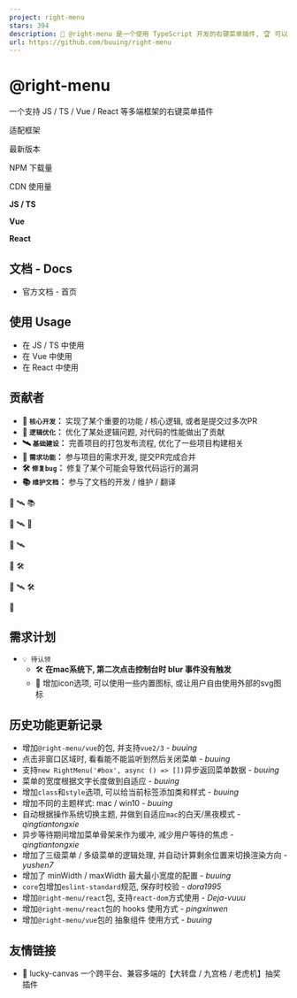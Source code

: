 ```yaml
---
project: right-menu
stars: 394
description: 📜 @right-menu 是一个使用 TypeScript 开发的右键菜单插件, 🏆 可以在 JS / TS / Vue / React 等多端框架使用, 🦄 支持多级菜单 / 异步渲染 / 骨架Loading / 自适应主题 / mac黑夜模式
url: https://github.com/buuing/right-menu
---
```


@right-menu
===========

一个支持 JS / TS / Vue / React 等多端框架的右键菜单插件

适配框架

最新版本

NPM 下载量

CDN 使用量

**JS / TS**

**Vue**

**React**

  

文档 - Docs
---------

-   官方文档 - 首页

  

使用 Usage
--------

-   在 JS / TS 中使用
-   在 Vue 中使用
-   在 React 中使用

  

贡献者
---

-   **🤖 `核心开发`：** 实现了某个重要的功能 / 核心逻辑, 或者是提交过多次PR
-   **🦄 `逻辑优化`：** 优化了某处逻辑问题, 对代码的性能做出了贡献
-   **🛰 `基础建设`：** 完善项目的打包发布流程, 优化了一些项目构建相关
-   **🚧 `需求功能`：** 参与项目的需求开发, 提交PR完成合并
-   **🛠 `修复bug`：** 修复了某个可能会导致代码运行的漏洞
-   **📚 `维护文档`：** 参与了文档的开发 / 维护 / 翻译

🤖 🛰 📚

🤖 🛰 🚧

🤖 🛰

🤖 🛠

🤖 🛰 🛠

🚧

  

需求计划
----

-   `💡 待认领`
    -   🛠 **在mac系统下, 第二次点击控制台时 blur 事件没有触发**
    -   🚧 增加icon选项, 可以使用一些内置图标, 或让用户自由使用外部的svg图标

  

历史功能更新记录
--------

-   增加`@right-menu/vue`的包, 并支持`vue2/3` - _buuing_
-   点击非窗口区域时, 看看能不能监听到然后关闭菜单 - _buuing_
-   支持`new RightMenu('#box', async () => [])`异步返回菜单数据 - _buuing_
-   菜单的宽度根据文字长度做到自适应 - _buuing_
-   增加`class`和`style`选项, 可以给当前标签添加类和样式 - _buuing_
-   增加不同的主题样式: mac / win10 - _buuing_
-   自动根据操作系统切换主题, 并做到自适应`mac`的白天/黑夜模式 - _qingtiantongxie_
-   异步等待期间增加菜单骨架来作为缓冲, 减少用户等待的焦虑 - _qingtiantongxie_
-   增加了三级菜单 / 多级菜单的逻辑处理, 并自动计算剩余位置来切换渲染方向 - _yushen7_
-   增加了 minWidth / maxWidth 最大最小宽度的配置 - _buuing_
-   `core`包增加`eslint-standard`规范, 保存时校验 - _dora1995_
-   增加`@right-menu/react`包, 支持`react-dom`方式使用 - _Deja-vuuu_
-   增加`@right-menu/react`包的 hooks 使用方式 - _pingxinwen_
-   增加`@right-menu/vue`包的 抽象组件 使用方式 - _buuing_

  

友情链接
----

-   🎁 lucky-canvas 一个跨平台、兼容多端的【大转盘 / 九宫格 / 老虎机】抽奖插件

